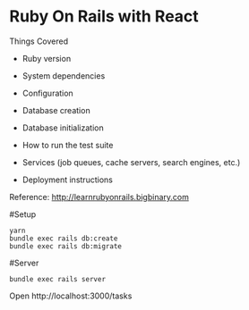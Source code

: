 # Ruby On Rails with React

Things Covered

- Ruby version

- System dependencies

- Configuration

- Database creation

- Database initialization

- How to run the test suite

- Services (job queues, cache servers, search engines, etc.)

- Deployment instructions

Reference: http://learnrubyonrails.bigbinary.com

#Setup

`yarn` <br/>
`bundle exec rails db:create`<br/>
`bundle exec rails db:migrate`<br/>

#Server

`bundle exec rails server`

Open http://localhost:3000/tasks
